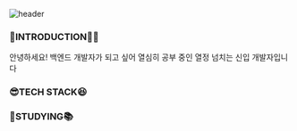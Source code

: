 ![header](https://capsule-render.vercel.app/api?type=venom&text=welcome%20to%20my%20world!&color=auto)
<h3>🤗INTRODUCTION🧚‍♀️</h3>
<p>안녕하세요! 백엔드 개발자가 되고 싶어 열심히 공부 중인 열정 넘치는 신입 개발자입니다</p>
<h3>😎TECH STACK😆</h3>
<img src="https://img.shields.io/badge/리액트-61DAFB?style=flat&logo=React&logoColor=white"/>
<h3>📖STUDYING📚</h3>
